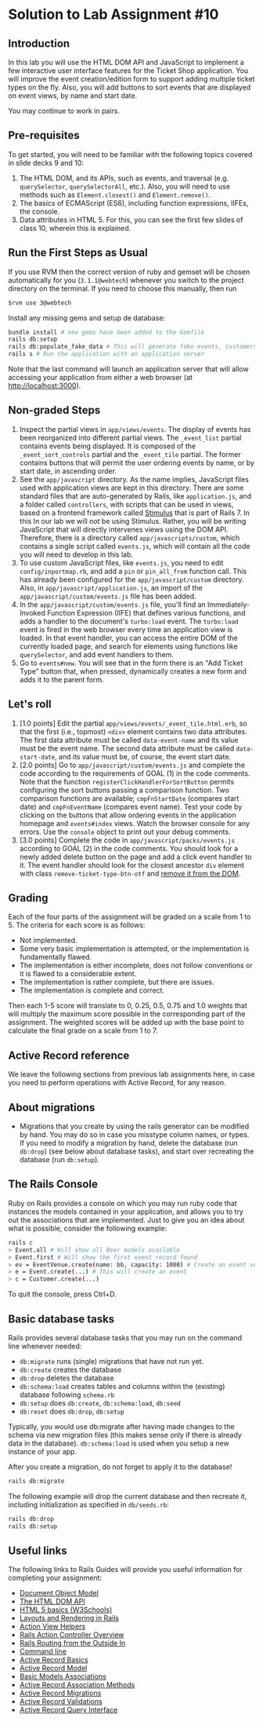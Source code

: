 # Solution to Lab Assignment #10

## Introduction

In this lab you will use the HTML DOM API and JavaScript to implement a few interactive user interface features for the Ticket Shop application. You will improve the event creation/edition form to support adding multiple ticket types on the fly. Also, you will add buttons to sort events that are displayed on event views, by name and start date. 

You may continue to work in pairs.

## Pre-requisites

To get started, you will need to be familiar with the following topics covered in slide decks 9 and 10:

1. The HTML DOM, and its APIs, such as events, and traversal (e.g. `querySelector`, `querySelectorAll`, etc.). Also, you will need to use methods such as `Element.closest()` and `Element.remove()`.
2. The basics of ECMAScript (ES6), including function expressions, IIFEs, the console.
3. Data attributes in HTML 5. For this, you can see the first few slides of class 10, wherein this is explained.

## Run the First Steps as Usual

If you use RVM then the correct version of ruby and gemset will be chosen automatically for you (`3.1.1@webtech`)
whenever you switch to the project directory on the terminal. If you need to choose this manually, then run

```sh
$rvm use 3@webtech
```

Install any missing gems and setup de database:

```sh
bundle install # new gems have been added to the Gemfile
rails db:setup
rails db:populate_fake_data # This will generate fake events, customers, etc.
rails s # Run the application with an application server
```

Note that the last command will launch an application server that will allow accessing your application from either a web browser (at [http://localhost:3000](http://localhost:3000)).

## Non-graded Steps

1. Inspect the partial views in `app/views/events`. The display of events has been reorganized into different partial views. The `_event_list` partial contains events being displayed. It is composed of the `_event_sort_controls` partial and the `_event_tile` partial. The former contains buttons that will permit the user ordering events by name, or by start date, in ascending order.
2. See the `app/javascript` directory. As the name implies, JavaScript files used with application views are kept in this directory. There are some standard files that are auto-generated by Rails, like `application.js`, and a folder called `controllers`, with scripts that can be used in views, based on a frontend framework called [Stimulus](https://dev.to/bhumi/stimulus-rails-7-tutorial-5a6a) that is part of Rails 7. In this In our lab we will *not* be using Stimulus. Rather, you will be writing JavaScript that will directly intervenes views using the DOM API. Therefore, there is a directory called `app/javascripts/custom`, which contains a single script called `events.js`, which will contain all the code you will need to develop in this lab.
3. To use custom JavaScript files, like `events.js`, you need to edit `config/inportmap.rb`, and add a `pin` or `pin_all_from` function call. This has already been configured for the `app/javascript/custom` directory. Also, in `app/javascript/application.js`, an import of the `app/javascript/custom/events.js` file has been added.
4. In the `app/javascript/custom/events.js` file, you'll find an Immediately-Invoked Function Expression (IIFE) that defines various functions, and adds a handler to the document's `turbo:load` event. The `turbo:load` event is fired in the web browser every time an application view is loaded. In that event handler, you can access the entire DOM of the currently loaded page, and search for elements using functions like `querySelector`, and add event handlers to them.
5. Go to `events#new`. You will see that in the form there is an "Add Ticket Type" button that, when pressed, dynamically creates a new form and adds it to the parent form.

## Let's roll

1. [1.0 points] Edit the partial `app/views/events/_event_tile.html.erb`, so that the first (i.e., topmost) `<div>` element contains two data attributes. The first data attribute must be called `data-event-name` and its value must be the event name. The second data attribute must be called `data-start-date`, and its value must be, of course, the event start date.
2. [2.0 points] Go to `app/javascript/custom/events.js` and complete the code according to the requirements of GOAL (1) in the code comments.  Note that the function `registerClickHandlerForSortButton` permits configuring the sort buttons passing a comparison function. Two comparison functions are available; `cmpFnStartDate` (compares start date) and `cmpFnEventName` (compares event name). Test your code by clicking on the buttons that allow ordering events in the application homepage and `events#index` views. Watch the browser console for any errors. Use the `console` object to print out your debug comments.
4. [3.0 points] Complete the code in `app/javascript/packs/events.js` according to GOAL (2) in the code comments. You should look for a newly added delete button on the page and add a click event handler to it. The event handler should look for the closest ancestor `div` element with class `remove-ticket-type-btn-otf` and [remove it from the DOM](https://developer.mozilla.org/en-US/docs/Web/API/Element/remove).

## Grading

Each of the four parts of the assignment will be graded on a scale from 1 to 5. The criteria for each score is as follows:

* Not implemented.
* Some very basic implementation is attempted, or the implementation is fundamentally flawed.
* The implementation is either incomplete, does not follow conventions or it is flawed to a considerable extent.
* The implementation is rather complete, but there are issues.
* The implementation is complete and correct.

Then each 1-5 score will translate to 0, 0.25, 0.5, 0.75 and 1.0 weights that will multiply the maximum score possible in the corresponding part of the assignment. The weighted scores will be added up with the base point to calculate the final grade on a scale from 1 to 7.

## Active Record reference

We leave the following sections from previous lab assignments here, in case you need to perform operations with Active Record, for any reason.

## About migrations

* Migrations that you create by using the rails generator can be modified by hand. You may do so in case you misstype column names, or types. If you need to modify a migration by hand, delete the database (run `db:drop`) (see below about database tasks), and start over recreating the database (run `db:setup`).

## The Rails Console

Ruby on Rails provides a console on which you may run ruby code that instances the models contained in your application, and allows you to try out the associations that are implemented. Just to give you an idea about what is possible, consider the following example:

```sh
rails c
> Event.all # Will show all Beer models available
> Event.first # Will show the first event record found
> ev = EventVenue.create(name: bb, capacity: 1000) # Create an event venue
> e = Event.create(...) # This will create an event
> c = Customer.create(...)
```

To quit the console, press Ctrl+D.

## Basic database tasks

Rails provides several database tasks that you may run on the command line whenever needed:

* `db:migrate` runs (single) migrations that have not run yet.
* `db:create` creates the database
* `db:drop` deletes the database
* `db:schema:load` creates tables and columns within the (existing) database following `schema.rb`
* `db:setup` does `db:create`, `db:schema:load`,  `db:seed`
* `db:reset` does `db:drop`, `db:setup`

Typically, you would use db:migrate after having made changes to the schema via new migration files (this makes sense only if there is already data in the database). `db:schema:load` is used when you setup a new instance of your app.

After you create a migration, do not forget to apply it to the database!

```sh
rails db:migrate
```

The following example will drop the current database and then recreate it, including initialization as specified in `db/seeds.rb`:

```sh
rails db:drop
rails db:setup
```

## Useful links

The following links to Rails Guides will provide you useful information for completing your assignment:

* [Document Object Model](https://developer.mozilla.org/en-US/docs/Web/API/Document_Object_Model)
* [The HTML DOM API](https://developer.mozilla.org/en-US/docs/Web/API/HTML_DOM_API)
* [HTML 5 basics (W3Schools)](https://www.w3schools.com/html/html_basic.asp)
* [Layouts and Rendering in Rails](https://edgeguides.rubyonrails.org/layouts_and_rendering.html)
* [Action View Helpers](https://edgeguides.rubyonrails.org/form_helpers.html) 
* [Rails Action Controller Overview](https://edgeguides.rubyonrails.org/action_controller_overview.html) 
* [Rails Routing from the Outside In](https://edgeguides.rubyonrails.org/routing.html)
* [Command line](http://edgeguides.rubyonrails.org/command_line.html)
* [Active Record Basics](http://edgeguides.rubyonrails.org/active_record_basics.html)
* [Active Record Model](http://api.rubyonrails.org/classes/ActiveModel/Model.html)
* [Basic Models Associations](http://edgeguides.rubyonrails.org/association_basics.html)
* [Active Record Association Methods](http://api.rubyonrails.org/classes/ActiveRecord/Associations/ClassMethods.html)
* [Active Record Migrations](http://edgeguides.rubyonrails.org/active_record_migrations.html)
* [Active Record Validations](https://edgeguides.rubyonrails.org/active_record_validations.html)
* [Active Record Query Interface](https://edgeguides.rubyonrails.org/active_record_callbacks.html)
